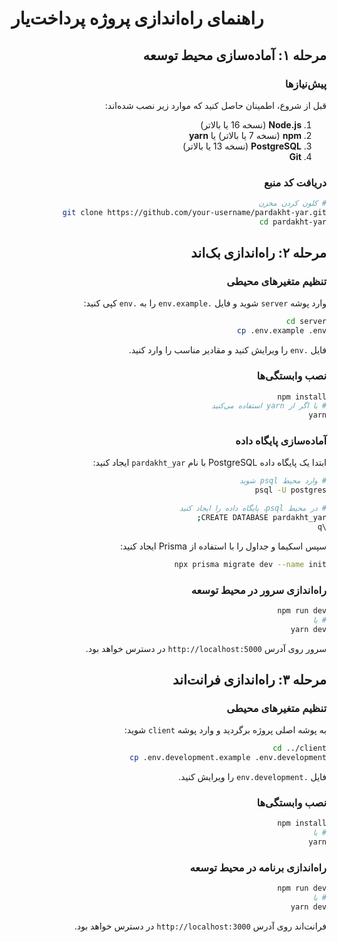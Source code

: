 # راهنمای راه‌اندازی پروژه پرداخت‌یار

<div dir="rtl">

## مرحله ۱: آماده‌سازی محیط توسعه

### پیش‌نیازها

قبل از شروع، اطمینان حاصل کنید که موارد زیر نصب شده‌اند:

1. **Node.js** (نسخه 16 یا بالاتر)
2. **npm** (نسخه 7 یا بالاتر) یا **yarn**
3. **PostgreSQL** (نسخه 13 یا بالاتر)
4. **Git**

### دریافت کد منبع

```bash
# کلون کردن مخزن
git clone https://github.com/your-username/pardakht-yar.git
cd pardakht-yar
```

## مرحله ۲: راه‌اندازی بک‌اند

### تنظیم متغیرهای محیطی

وارد پوشه `server` شوید و فایل `.env.example` را به `.env` کپی کنید:

```bash
cd server
cp .env.example .env
```

فایل `.env` را ویرایش کنید و مقادیر مناسب را وارد کنید.

### نصب وابستگی‌ها

```bash
npm install
# یا اگر از yarn استفاده می‌کنید
yarn
```

### آماده‌سازی پایگاه داده

ابتدا یک پایگاه داده PostgreSQL با نام `pardakht_yar` ایجاد کنید:

```bash
# وارد محیط psql شوید
psql -U postgres

# در محیط psql، پایگاه داده را ایجاد کنید
CREATE DATABASE pardakht_yar;
\q
```

سپس اسکیما و جداول را با استفاده از Prisma ایجاد کنید:

```bash
npx prisma migrate dev --name init
```

### راه‌اندازی سرور در محیط توسعه

```bash
npm run dev
# یا
yarn dev
```

سرور روی آدرس `http://localhost:5000` در دسترس خواهد بود.

## مرحله ۳: راه‌اندازی فرانت‌اند

### تنظیم متغیرهای محیطی

به پوشه اصلی پروژه برگردید و وارد پوشه `client` شوید:

```bash
cd ../client
cp .env.development.example .env.development
```

فایل `.env.development` را ویرایش کنید.

### نصب وابستگی‌ها

```bash
npm install
# یا
yarn
```

### راه‌اندازی برنامه در محیط توسعه

```bash
npm run dev
# یا
yarn dev
```

فرانت‌اند روی آدرس `http://localhost:3000` در دسترس خواهد بود.

</div>
